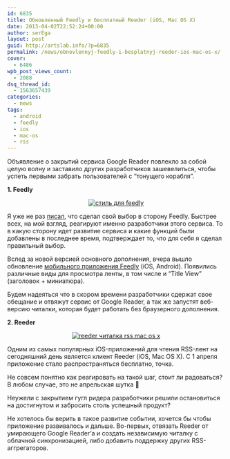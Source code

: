 ```yaml
---
id: 6835
title: Обновленный Feedly и бесплатный Reeder (iOS, Mac OS X)
date: 2013-04-02T22:52:24+00:00
author: serEga
layout: post
guid: http://artslab.info/?p=6835
permalink: /news/obnovlennyj-feedly-i-besplatnyj-reeder-ios-mac-os-x/
cover:
  - 6486
wpb_post_views_count:
  - 2088
dsq_thread_id:
  - 1563657439
categories:
  - news
tags:
  - android
  - feedly
  - ios
  - mac-os
  - rss
---
```

Объявление о закрытий сервиса Google Reader повлекло за собой целую волну и заставило других разработчиков зашевелиться, чтобы успеть первыми забрать пользователей с &#8220;тонущего корабля&#8221;.

**1. Feedly**



<center>
  <a href="{{site.img_cdn}}/feedly_userscript.jpg"><img src="{{site.img_cdn}}/feedly_userscript-300x175.jpg" alt="стиль для feedly" class="aligncenter size-medium wp-image-6500" srcset="{{site.img_cdn}}/feedly_userscript-300x175.jpg 300w, {{site.img_cdn}}/feedly_userscript-1024x600.jpg 1024w, {{site.img_cdn}}/feedly_userscript.jpg 1477w" sizes="(max-width: 300px) 100vw, 300px" /></a>
</center>

Я уже не раз [писал](http://artslab.info/onlayn-servisyi/zakrytie-google-reader-eksport-dannyx-i-perexod-na-feedly/ "Закрытие Google Reader — экспорт данных и переход на Feedly"), что сделал свой выбор в сторону Feedly. Быстрее всех, на мой взгляд, реагируют именно разработчики этого сервиса. То в какую сторону идет развитие сервиса и какие функций были добавлены в последнее время, подтверждает то, что для себя я сделал правильный выбор.

<!--more-->

Вслед за новой версией основного дополнения, вчера вышло обновление [мобильного приложения Feedly](http://blog.feedly.com/mobile/) (iOS, Android). Появились различные виды для просмотра ленты, в том числе и &#8220;Title View&#8221; (заголовок + миниатюра).

Будем надеяться что в скором времени разработчики сдержат свое обещание и отвяжут сервис от Google Reader, а так же запустят веб-версию читалки, которая будет работать без браузерного дополнения.

**2. Reeder**



<center>
  <a href="{{site.img_cdn}}/reeder_skachat_besplatno.jpg"><img src="{{site.img_cdn}}/reeder_skachat_besplatno-300x172.jpg" alt="reeder читалка rss mac os x" class="aligncenter size-medium wp-image-6836" srcset="{{site.img_cdn}}/reeder_skachat_besplatno-300x172.jpg 300w, {{site.img_cdn}}/reeder_skachat_besplatno.jpg 741w" sizes="(max-width: 300px) 100vw, 300px" /></a>
</center>

Одним из самых популярных iOS-приложений для чтения RSS-лент на сегодняшний день является клиент Reeder (iOS, Mac OS X). С 1 апреля приложение стало распространяться бесплатно, точка.

Не совсем понятно как реагировать на такой шаг, стоит ли радоваться? В любом случае, это не апрельская шутка 🙂

Неужели с закрытием гугл ридера разработчики решили остановиться на достигнутом и забросить столь успешный продукт?

Не хотелось бы верить в такое развитие событии, хочется бы чтобы приложение развивалось и дальше. Во-первых, отвязать Reeder от умирающего Google Reader&#8217;а и создать независимую читалку с облачной синхронизацией, либо добавить поддержку других RSS-аггрегаторов.